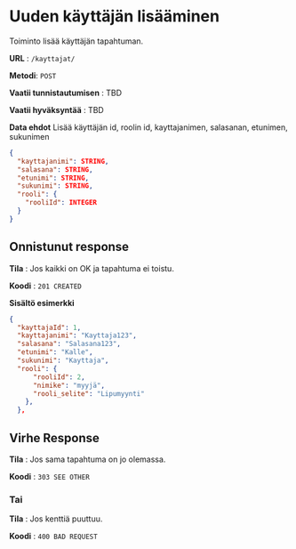 # Uuden käyttäjän lisääminen

Toiminto lisää käyttäjän tapahtuman.

**URL** : `/kayttajat/`

**Metodi**: `POST`

**Vaatii tunnistautumisen** : TBD

**Vaatii hyväksyntää** : TBD

**Data ehdot**
Lisää käyttäjän id, roolin id, kayttajanimen, salasanan, etunimen, sukunimen
```json
{
  "kayttajanimi": STRING,
  "salasana": STRING,
  "etunimi": STRING,
  "sukunimi": STRING,
  "rooli": {
    "rooliId": INTEGER
  }
}
```
## Onnistunut response

**Tila** : Jos kaikki on OK ja tapahtuma ei toistu.

**Koodi** : `201 CREATED`

**Sisältö esimerkki**
```json
{
  "kayttajaId": 1,
  "kayttajanimi": "Kayttaja123",
  "salasana": "Salasana123",
  "etunimi": "Kalle",
  "sukunimi": "Kayttaja",
  "rooli": {
      "rooliId": 2,
      "nimike": "myyjä",
      "rooli_selite": "Lipumyynti"
    },
  },
```
## Virhe Response

**Tila** : Jos sama tapahtuma on jo olemassa.

**Koodi** : `303 SEE OTHER`

### Tai

**Tila** : Jos kenttiä puuttuu.

**Koodi** : `400 BAD REQUEST`
